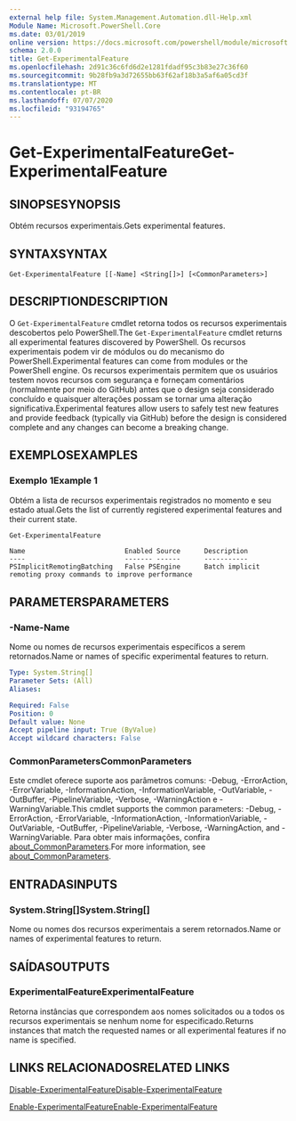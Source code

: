```yaml
---
external help file: System.Management.Automation.dll-Help.xml
Module Name: Microsoft.PowerShell.Core
ms.date: 03/01/2019
online version: https://docs.microsoft.com/powershell/module/microsoft.powershell.core/get-experimentalfeature?view=powershell-7.1&WT.mc_id=ps-gethelp
schema: 2.0.0
title: Get-ExperimentalFeature
ms.openlocfilehash: 2d91c36c6fd6d2e1281fdadf95c3b83e27c36f60
ms.sourcegitcommit: 9b28fb9a3d72655bb63f62af18b3a5af6a05cd3f
ms.translationtype: MT
ms.contentlocale: pt-BR
ms.lasthandoff: 07/07/2020
ms.locfileid: "93194765"
---
```

# <span data-ttu-id="2badf-102">Get-ExperimentalFeature</span><span class="sxs-lookup"><span data-stu-id="2badf-102">Get-ExperimentalFeature</span></span>

## <span data-ttu-id="2badf-103">SINOPSE</span><span class="sxs-lookup"><span data-stu-id="2badf-103">SYNOPSIS</span></span>
<span data-ttu-id="2badf-104">Obtém recursos experimentais.</span><span class="sxs-lookup"><span data-stu-id="2badf-104">Gets experimental features.</span></span>

## <span data-ttu-id="2badf-105">SYNTAX</span><span class="sxs-lookup"><span data-stu-id="2badf-105">SYNTAX</span></span>

```
Get-ExperimentalFeature [[-Name] <String[]>] [<CommonParameters>]
```

## <span data-ttu-id="2badf-106">DESCRIPTION</span><span class="sxs-lookup"><span data-stu-id="2badf-106">DESCRIPTION</span></span>

<span data-ttu-id="2badf-107">O `Get-ExperimentalFeature` cmdlet retorna todos os recursos experimentais descobertos pelo PowerShell.</span><span class="sxs-lookup"><span data-stu-id="2badf-107">The `Get-ExperimentalFeature` cmdlet returns all experimental features discovered by PowerShell.</span></span>
<span data-ttu-id="2badf-108">Os recursos experimentais podem vir de módulos ou do mecanismo do PowerShell.</span><span class="sxs-lookup"><span data-stu-id="2badf-108">Experimental features can come from modules or the PowerShell engine.</span></span> <span data-ttu-id="2badf-109">Os recursos experimentais permitem que os usuários testem novos recursos com segurança e forneçam comentários (normalmente por meio do GitHub) antes que o design seja considerado concluído e quaisquer alterações possam se tornar uma alteração significativa.</span><span class="sxs-lookup"><span data-stu-id="2badf-109">Experimental features allow users to safely test new features and provide feedback (typically via GitHub) before the design is considered complete and any changes can become a breaking change.</span></span>

## <span data-ttu-id="2badf-110">EXEMPLOS</span><span class="sxs-lookup"><span data-stu-id="2badf-110">EXAMPLES</span></span>

### <span data-ttu-id="2badf-111">Exemplo 1</span><span class="sxs-lookup"><span data-stu-id="2badf-111">Example 1</span></span>

<span data-ttu-id="2badf-112">Obtém a lista de recursos experimentais registrados no momento e seu estado atual.</span><span class="sxs-lookup"><span data-stu-id="2badf-112">Gets the list of currently registered experimental features and their current state.</span></span>

```powershell
Get-ExperimentalFeature
```

```Output
Name                         Enabled Source      Description
----                         ------- ------      -----------
PSImplicitRemotingBatching   False PSEngine      Batch implicit remoting proxy commands to improve performance
```

## <span data-ttu-id="2badf-113">PARAMETERS</span><span class="sxs-lookup"><span data-stu-id="2badf-113">PARAMETERS</span></span>

### <span data-ttu-id="2badf-114">-Name</span><span class="sxs-lookup"><span data-stu-id="2badf-114">-Name</span></span>

<span data-ttu-id="2badf-115">Nome ou nomes de recursos experimentais específicos a serem retornados.</span><span class="sxs-lookup"><span data-stu-id="2badf-115">Name or names of specific experimental features to return.</span></span>

```yaml
Type: System.String[]
Parameter Sets: (All)
Aliases:

Required: False
Position: 0
Default value: None
Accept pipeline input: True (ByValue)
Accept wildcard characters: False
```

### <span data-ttu-id="2badf-116">CommonParameters</span><span class="sxs-lookup"><span data-stu-id="2badf-116">CommonParameters</span></span>

<span data-ttu-id="2badf-117">Este cmdlet oferece suporte aos parâmetros comuns: -Debug, -ErrorAction, -ErrorVariable, -InformationAction, -InformationVariable, -OutVariable, -OutBuffer, -PipelineVariable, -Verbose, -WarningAction e -WarningVariable.</span><span class="sxs-lookup"><span data-stu-id="2badf-117">This cmdlet supports the common parameters: -Debug, -ErrorAction, -ErrorVariable, -InformationAction, -InformationVariable, -OutVariable, -OutBuffer, -PipelineVariable, -Verbose, -WarningAction, and -WarningVariable.</span></span> <span data-ttu-id="2badf-118">Para obter mais informações, confira [about_CommonParameters](https://go.microsoft.com/fwlink/?LinkID=113216).</span><span class="sxs-lookup"><span data-stu-id="2badf-118">For more information, see [about_CommonParameters](https://go.microsoft.com/fwlink/?LinkID=113216).</span></span>

## <span data-ttu-id="2badf-119">ENTRADAS</span><span class="sxs-lookup"><span data-stu-id="2badf-119">INPUTS</span></span>

### <span data-ttu-id="2badf-120">System.String[]</span><span class="sxs-lookup"><span data-stu-id="2badf-120">System.String[]</span></span>

<span data-ttu-id="2badf-121">Nome ou nomes dos recursos experimentais a serem retornados.</span><span class="sxs-lookup"><span data-stu-id="2badf-121">Name or names of experimental features to return.</span></span>

## <span data-ttu-id="2badf-122">SAÍDAS</span><span class="sxs-lookup"><span data-stu-id="2badf-122">OUTPUTS</span></span>

### <span data-ttu-id="2badf-123">ExperimentalFeature</span><span class="sxs-lookup"><span data-stu-id="2badf-123">ExperimentalFeature</span></span>

<span data-ttu-id="2badf-124">Retorna instâncias que correspondem aos nomes solicitados ou a todos os recursos experimentais se nenhum nome for especificado.</span><span class="sxs-lookup"><span data-stu-id="2badf-124">Returns instances that match the requested names or all experimental features if no name is specified.</span></span>

## <span data-ttu-id="2badf-125">LINKS RELACIONADOS</span><span class="sxs-lookup"><span data-stu-id="2badf-125">RELATED LINKS</span></span>

[<span data-ttu-id="2badf-126">Disable-ExperimentalFeature</span><span class="sxs-lookup"><span data-stu-id="2badf-126">Disable-ExperimentalFeature</span></span>](Disable-ExperimentalFeature.md)

[<span data-ttu-id="2badf-127">Enable-ExperimentalFeature</span><span class="sxs-lookup"><span data-stu-id="2badf-127">Enable-ExperimentalFeature</span></span>](Enable-ExperimentalFeature.md)

